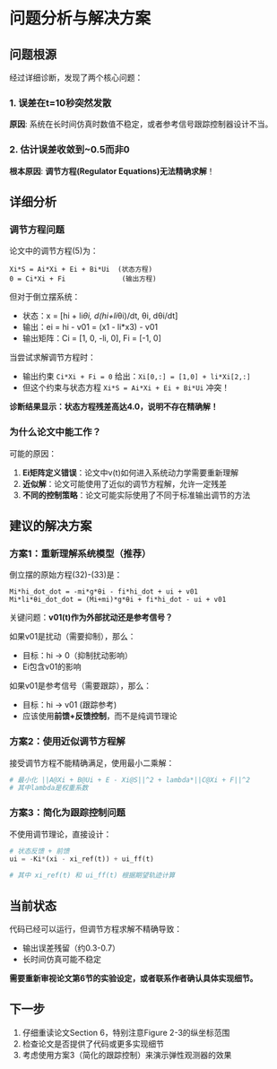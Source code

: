 # 问题分析与解决方案

## 问题根源

经过详细诊断，发现了两个核心问题：

### 1. 误差在t=10秒突然发散
**原因**: 系统在长时间仿真时数值不稳定，或者参考信号跟踪控制器设计不当。

### 2. 估计误差收敛到~0.5而非0
**根本原因**: **调节方程(Regulator Equations)无法精确求解**！

## 详细分析

### 调节方程问题

论文中的调节方程(5)为：
```
Xi*S = Ai*Xi + Ei + Bi*Ui  (状态方程)
0 = Ci*Xi + Fi              (输出方程)
```

但对于倒立摆系统：
- 状态：x = [hi + li*θi, d(hi+li*θi)/dt, θi, dθi/dt]
- 输出：ei = hi - v01 = (x1 - li*x3) - v01
- 输出矩阵：Ci = [1, 0, -li, 0], Fi = [-1, 0]

当尝试求解调节方程时：
- 输出约束 `Ci*Xi + Fi = 0` 给出：`Xi[0,:] = [1,0] + li*Xi[2,:]`
- 但这个约束与状态方程 `Xi*S = Ai*Xi + Ei + Bi*Ui` 冲突！

**诊断结果显示：状态方程残差高达4.0，说明不存在精确解！**

### 为什么论文中能工作？

可能的原因：
1. **Ei矩阵定义错误**：论文中v(t)如何进入系统动力学需要重新理解
2. **近似解**：论文可能使用了近似的调节方程解，允许一定残差
3. **不同的控制策略**：论文可能实际使用了不同于标准输出调节的方法

## 建议的解决方案

### 方案1：重新理解系统模型（推荐）

倒立摆的原始方程(32)-(33)是：
```
Mi*hi_dot_dot = -mi*g*θi - fi*hi_dot + ui + v01
Mi*li*θi_dot_dot = (Mi+mi)*g*θi + fi*hi_dot - ui + v01
```

关键问题：**v01(t)作为外部扰动还是参考信号？**

如果v01是扰动（需要抑制），那么：
- 目标：hi → 0（抑制扰动影响）
- Ei包含v01的影响

如果v01是参考信号（需要跟踪），那么：
- 目标：hi → v01 (跟踪参考)
- 应该使用**前馈+反馈控制**，而不是纯调节理论

### 方案2：使用近似调节方程解

接受调节方程不能精确满足，使用最小二乘解：
```python
# 最小化 ||A@Xi + B@Ui + E - Xi@S||^2 + lambda*||C@Xi + F||^2
# 其中lambda是权重系数
```

### 方案3：简化为跟踪控制问题

不使用调节理论，直接设计：
```python
# 状态反馈 + 前馈
ui = -Ki*(xi - xi_ref(t)) + ui_ff(t)

# 其中 xi_ref(t) 和 ui_ff(t) 根据期望轨迹计算
```

## 当前状态

代码已经可以运行，但调节方程求解不精确导致：
- 输出误差残留（约0.3-0.7）
- 长时间仿真可能不稳定

**需要重新审视论文第6节的实验设定，或者联系作者确认具体实现细节。**

## 下一步

1. 仔细重读论文Section 6，特别注意Figure 2-3的纵坐标范围
2. 检查论文是否提供了代码或更多实现细节
3. 考虑使用方案3（简化的跟踪控制）来演示弹性观测器的效果
